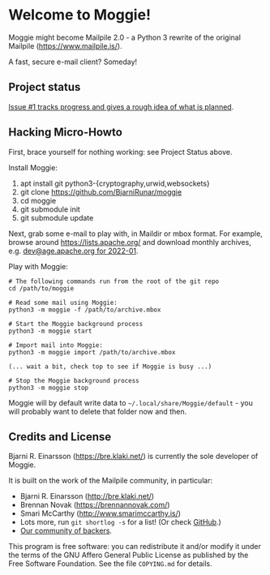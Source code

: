 # Welcome to Moggie!

Moggie might become Mailpile 2.0 - a Python 3 rewrite of the original
Mailpile (<https://www.mailpile.is/>).

A fast, secure e-mail client? Someday!


## Project status

[Issue #1 tracks progress and gives a rough idea of what is planned](https://github.com/BjarniRunar/moggie/issues/1).


## Hacking Micro-Howto

First, brace yourself for nothing working: see Project Status above.

Install Moggie:

   1. apt install git python3-{cryptography,urwid,websockets}
   2. git clone https://github.com/BjarniRunar/moggie
   3. cd moggie
   4. git submodule init
   5. git submodule update

Next, grab some e-mail to play with, in Maildir or mbox format. For example,
browse around <https://lists.apache.org/> and download monthly archives, e.g.
[dev@age.apache.org for 2022-01](https://lists.apache.org/api/mbox.lua?list=dev@age.apache.org&date=2022-01).

Play with Moggie:

    # The following commands run from the root of the git repo
    cd /path/to/moggie

    # Read some mail using Moggie:
    python3 -m moggie -f /path/to/archive.mbox

    # Start the Moggie background process
    python3 -m moggie start

    # Import mail into Moggie:
    python3 -m moggie import /path/to/archive.mbox

    (... wait a bit, check top to see if Moggie is busy ...)

    # Stop the Moggie background process
    python3 -m moggie stop

Moggie will by default write data to `~/.local/share/Moggie/default` - you
will probably want to delete that folder now and then.


## Credits and License ##

Bjarni R. Einarsson (<https://bre.klaki.net/>) is currently the sole
developer of Moggie.

It is built on the work of the Mailpile community, in particular:

- Bjarni R. Einarsson (<http://bre.klaki.net/>)
- Brennan Novak (<https://brennannovak.com/>)
- Smari McCarthy (<http://www.smarimccarthy.is/>)
- Lots more, run `git shortlog -s` for a list! (Or check
  [GitHub](https://github.com/mailpile/Mailpile/graphs/contributors).)
- [Our community of backers](https://www.mailpile.is/#community).

This program is free software: you can redistribute it and/or modify it
under the terms of the GNU Affero General Public License as published by
the Free Software Foundation. See the file `COPYING.md` for details.

